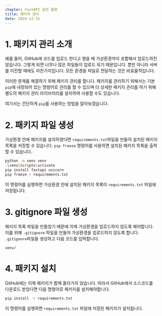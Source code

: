 ```yaml
---
chapter: FastAPI 실전 활용
title: 패키지 관리
date: 2024-12-31
---
```


# 1. 패키지 관리 소개

예를 들어, GitHub에 코드를 업로드 한다고 했을 때 가상환경까지 포함해서 업로드하진 않습니다. 그렇게 되면 너무나 많은 파일들이 업로드 되기 때문입니다. 뿐만 아니라 서버를 이전할 때에도 마찬가지입니다. 모든 환경을 파일로 전달하는 것은 비효율적입니다. 

이러한 문제를 해결하기 위해 패키지 관리를 합니다. 패키지를 관리하기 위해서는 기본 `pip`에 내장되어 있는 명령어로 관리를 할 수 있으며 더 상세한 패키지 관리를 하기 위해 별도의 패키지 관리 라이브러리를 설치하여 사용할 수도 있습니다.

여기서는 간단하게 `pip`를 사용하는 방법을 알아보겠습니다.

# 2. 패키지 파일 생성

가상환경 안에 패키지를 설치하였다면 `requirements.txt`파일을 만들어 설치된 패키지 목록을 저장할 수 있습니다. `pip freeze` 명령어를 사용하면 설치된 패키지 목록을 출력할 수 있습니다.

```bash
python -m venv venv
.\venv\Scripts\activate
pip install fastapi uvicorn
pip freeze > requirements.txt
```

이 명령어를 실행하면 가상환경 안에 설치된 패키지 목록이 `requirements.txt` 파일에 저장됩니다.

# 3. gitignore 파일 생성

패키지 목록 파일을 만들었기 때문에 이제 가상환경을 업로드하지 않도록 해야합니다. 이를 위해 `.gitignore` 파일을 만들어 가상환경을 업로드하지 않도록 합니다. `.gitignore`파일을 생성하고 다음 코드를 입력합니다.

```
venv/
```

# 4. 패키지 설치

GitHub에는 이제 패키지가 함께 올라가지 않습니다. 따라서 GitHub에서 소스코드를 다운로드 받았다면 다음 명령어로 패키지를 설치해야합니다.

```bash
pip install -r requirements.txt
```

이 명령어를 실행하면 `requirements.txt` 파일에 저장된 패키지가 설치됩니다.